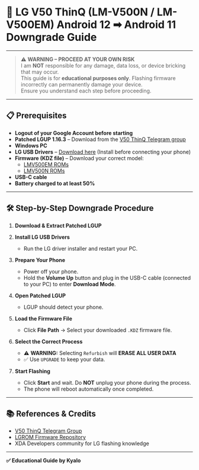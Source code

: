 # 📱 LG V50 ThinQ (LM-V500N / LM-V500EM) Android 12 ➡ Android 11 Downgrade Guide

---

> ⚠️ **WARNING – PROCEED AT YOUR OWN RISK**  
> I am **NOT** responsible for any damage, data loss, or device bricking that may occur.  
> This guide is for **educational purposes only**. Flashing firmware incorrectly can permanently damage your device.  
> Ensure you understand each step before proceeding.

---

## 📋 Prerequisites

- **Logout of your Google Account before starting** 
- **Patched LGUP 1.16.3** – Download from the [V50 ThinQ Telegram group](https://t.me/v50thinq)  
- **Windows PC** 
- **LG USB Drivers** – [Download here](https://lgusbdriver.com/) (Install before connecting your phone)  
- **Firmware (KDZ file)** – Download your correct model:  
  - [LMV500EM ROMs](https://lgrom.com/firmware/LMV500EM)  
  - [LMV500N ROMs](https://lgrom.com/firmware/LMV500N)  
- **USB-C cable** 
- **Battery charged to at least 50%**  

---

## 🛠️ Step-by-Step Downgrade Procedure

1. **Download & Extract Patched LGUP**

2. **Install LG USB Drivers**
   - Run the LG driver installer and restart your PC.

3. **Prepare Your Phone**
   - Power off your phone.
   - Hold the **Volume Up** button and plug in the USB-C cable (connected to your PC) to enter **Download Mode**.

4. **Open Patched LGUP**
   - LGUP should detect your phone.

5. **Load the Firmware File**
   - Click **File Path** → Select your downloaded `.KDZ` firmware file.

6. **Select the Correct Process**
   - ⚠️ **WARNING:** Selecting `Refurbish` will **ERASE ALL USER DATA**  
   - ✅ Use `UPGRADE` to keep your data.

7. **Start Flashing**
   - Click **Start** and wait. Do **NOT** unplug your phone during the process.
   - The phone will reboot automatically once completed.

---

## 📚 References & Credits

- [V50 ThinQ Telegram Group](https://t.me/v50thinq)
- [LGROM Firmware Repository](https://lgrom.com)
- XDA Developers community for LG flashing knowledge

---

**✅ Educational Guide by Kyalo**
